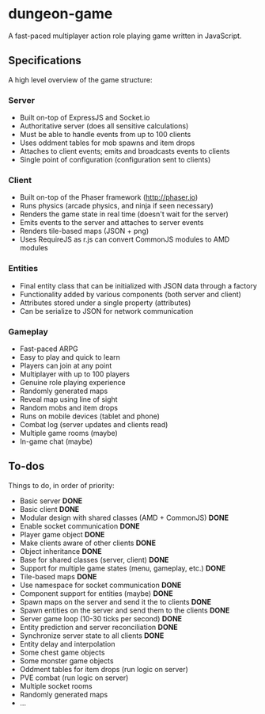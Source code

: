 dungeon-game
============

A fast-paced multiplayer action role playing game written in JavaScript.

Specifications
--------------

A high level overview of the game structure:

### Server

- Built on-top of ExpressJS and Socket.io
- Authoritative server (does all sensitive calculations)
- Must be able to handle events from up to 100 clients
- Uses oddment tables for mob spawns and item drops
- Attaches to client events; emits and broadcasts events to clients
- Single point of configuration (configuration sent to clients)

### Client

- Built on-top of the Phaser framework (http://phaser.io)
- Runs physics (arcade physics, and ninja if seen necessary)
- Renders the game state in real time (doesn't wait for the server)
- Emits events to the server and attaches to server events
- Renders tile-based maps (JSON + png)
- Uses RequireJS as r.js can convert CommonJS modules to AMD modules

### Entities

- Final entity class that can be initialized with JSON data through a factory
- Functionality added by various components (both server and client)
- Attributes stored under a single property (attributes)
- Can be serialize to JSON for network communication

### Gameplay

- Fast-paced ARPG
- Easy to play and quick to learn
- Players can join at any point
- Multiplayer with up to 100 players
- Genuine role playing experience
- Randomly generated maps
- Reveal map using line of sight
- Random mobs and item drops
- Runs on mobile devices (tablet and phone)
- Combat log (server updates and clients read)
- Multiple game rooms (maybe)
- In-game chat (maybe)

To-dos
------

Things to do, in order of priority:

- Basic server __DONE__
- Basic client __DONE__
- Modular design with shared classes (AMD + CommonJS) __DONE__
- Enable socket communication __DONE__
- Player game object __DONE__
- Make clients aware of other clients __DONE__
- Object inheritance __DONE__
- Base for shared classes (server, client) __DONE__
- Support for multiple game states (menu, gameplay, etc.) __DONE__
- Tile-based maps __DONE__
- Use namespace for socket communication __DONE__
- Component support for entities (maybe) __DONE__
- Spawn maps on the server and send it the to clients __DONE__
- Spawn entities on the server and send them to the clients __DONE__
- Server game loop (10-30 ticks per second) __DONE__
- Entity prediction and server reconciliation __DONE__
- Synchronize server state to all clients __DONE__
- Entity delay and interpolation
- Some chest game objects
- Some monster game objects
- Oddment tables for item drops (run logic on server)
- PVE combat (run logic on server)
- Multiple socket rooms
- Randomly generated maps
- ...
